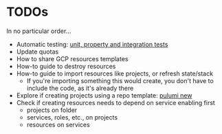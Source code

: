 # TODOs

In no particular order...

- Automatic testing: [unit, property and integration tests](https://www.pulumi.com/docs/using-pulumi/testing/)
- Update quotas
- How to share GCP resources templates
- How-to guide to destroy resources
- How-to guide to import resources like projects, or refresh state/stack
  - If you're importing something this would create, you don't have to include the code, as it's already there
- Explore if creating projects using a repo template: [pulumi new](https://www.pulumi.com/docs/cli/commands/pulumi_new/#:~:text=To%20create%20a%20project%20from%20a%20specific%20source%20control%20location%2C%20pass%20the%20url%20as%20follows%20e.g.)
- Check if creating resources needs to depend on service enabling first
  - projects on folder
  - services, roles, etc., on projects
  - resources on services
